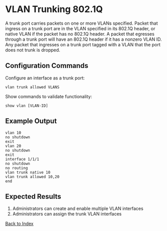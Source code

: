 # VLAN Trunking 802.1Q

A trunk port carries packets on one or more VLANs specified.
Packet that ingress on a trunk port are in the VLAN specified in its 802.1Q header, or native VLAN if the packet has no 802.1Q header.
A packet that egresses through a trunk port will have an 802.1Q header if it has a nonzero VLAN ID.
Any packet that ingresses on a trunk port tagged with a VLAN that the port does not trunk is dropped.

## Configuration Commands

Configure an interface as a trunk port:

```text
vlan trunk allowed VLANS
```

Show commands to validate functionality:

```text
show vlan [VLAN-ID]
```

## Example Output

```text
vlan 10
no shutdown
exit
vlan 20
no shutdown
exit
interface 1/1/1
no shutdown
no routing
vlan trunk native 10
vlan trunk allowed 10,20
end
```

## Expected Results

1. Administrators can create and enable multiple VLAN interfaces
2. Administrators can assign the trunk VLAN interfaces

[Back to Index](../README.md)
